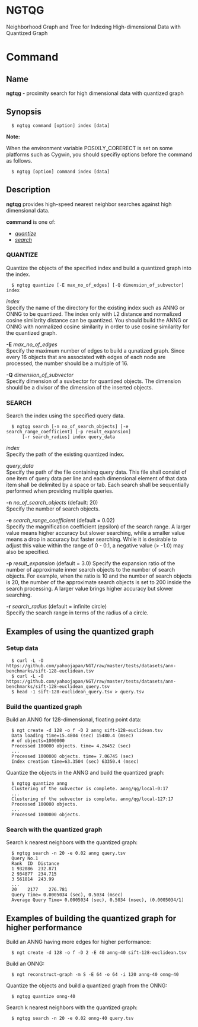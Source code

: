 NGTQG
===

Neighborhood Graph and Tree for Indexing High-dimensional Data with Quantized Graph

Command
=======

## Name

**ngtqg** - proximity search for high dimensional data with quantized graph

## Synopsis

      $ ngtqg command [option] index [data]
        
**Note:**

When the environment variable POSIXLY_CORERECT is set on some platforms such as Cygwin, you should specifiy options 
before the command as follows.

      $ ngtqg [option] command index [data]

## Description

**ngtqg** provides high-speed nearest neighbor searches against high dimensional data.

**command** is one of:

-   *[quantize](#quantize)*
-   *[search](#search)*

### QUANTIZE

Quantize the objects of the specified index and build a quantized graph into the index.

      $ ngtqg quantize [-E max_no_of_edges] [-Q dimension_of_subvector] index

*index*  
Specify the name of the directory for the existing index such as ANNG or ONNG to be quantized. The index only with L2 distance and normalized cosine similarity distance can be quantized. You should build the ANNG or ONNG with normalized cosine similarity in order to use cosine similarity for the quantized graph.

**-E** *max_no_of_edges*  
Specify the maximum number of edges to build a qunatized graph. Since every 16 objects that are associated with edges of each node are processed, the number should be a multiple of 16.

**-Q** *dimension_of_subvector*  
Specify dimension of a suvbector for quantized objects. The dimension should be a divisor of the dimension of the inserted objects.

### SEARCH

Search the index using the specified query data.

      $ ngtqg search [-n no_of_search_objects] [-e search_range_coefficient] [-p result_expansion]
          [-r search_radius] index query_data
        

*index*  
Specify the path of the existing quantized index.

*query_data*  
Specify the path of the file containing query data. This file shall consist of one item of query data per line and each dimensional element of that data item shall be delimited by a space or tab. Each search shall be sequentially performed when providing multiple queries.

**-n** *no_of_search_objects* (default: 20)  
Specify the number of search objects.

**-e** *search_range_coefficient* (default = 0.02)  
Specify the magnification coefficient (epsilon) of the search range. A larger value means higher accuracy but slower searching, while a smaller value means a drop in accuracy but faster searching. While it is desirable to adjust this value within the range of 0 - 0.1, a negative value (> -1.0) may also be specified.

**-p** *result_expansion*  (default = 3.0)
Specify the expansion ratio of the number of approximate inner search objects to the number of search objects. For example, when the ratio is 10 and the number of search objects is 20, the number of the approximate search objects is set to 200 inside the search processing. A larger value brings higher accuracy but slower searching.

**-r** *search_radius* (default = infinite circle)  
Specify the search range in terms of the radius of a circle.

Examples of using the quantized graph
-------------------------------------

### Setup data

      $ curl -L -O https://github.com/yahoojapan/NGT/raw/master/tests/datasets/ann-benchmarks/sift-128-euclidean.tsv
      $ curl -L -O https://github.com/yahoojapan/NGT/raw/master/tests/datasets/ann-benchmarks/sift-128-euclidean_query.tsv
      $ head -1 sift-128-euclidean_query.tsv > query.tsv

### Build the quantized graph

Build an ANNG for 128-dimensional, floating point data:

      $ ngt create -d 128 -o f -D 2 anng sift-128-euclidean.tsv
      Data loading time=15.4804 (sec) 15480.4 (msec)
      # of objects=1000000
      Processed 100000 objects. time= 4.26452 (sec)
      ...
      Processed 1000000 objects. time= 7.06745 (sec)
      Index creation time=63.3504 (sec) 63350.4 (msec)

Quantize the objects in the ANNG and build the quantized graph:

      $ ngtqg quantize anng
      Clustering of the subvector is complete. anng/qg/local-0:17
      ...
      Clustering of the subvector is complete. anng/qg/local-127:17
      Processed 100000 objects.
      ...
      Processed 1000000 objects.

### Search with the quantized graph

Search k nearest neighbors with the quantized graph:

      $ ngtqg search -n 20 -e 0.02 anng query.tsv
      Query No.1
      Rank	ID	Distance
      1	932086	232.871
      2	934877	234.715
      3	561814	243.99
      ...
      20	2177	276.781
      Query Time= 0.0005034 (sec), 0.5034 (msec)
      Average Query Time= 0.0005034 (sec), 0.5034 (msec), (0.0005034/1)

Examples of building the quantized graph for higher performance
------------------------------------------------------------

Build an ANNG having more edges for higher performance:

      $ ngt create -d 128 -o f -D 2 -E 40 anng-40 sift-128-euclidean.tsv

Build an ONNG:

      $ ngt reconstruct-graph -m S -E 64 -o 64 -i 120 anng-40 onng-40

Quantize the objects and build a quantized graph from the ONNG:

      $ ngtqg quantize onng-40

Search k nearest neighbors with the quantized graph:

      $ ngtqg search -n 20 -e 0.02 onng-40 query.tsv

